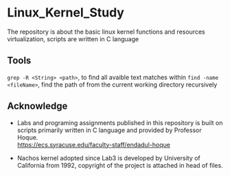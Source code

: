 # Linux_Kernel_Study
The repository is about the basic linux kernel functions and resources virtualization, scripts are written in C language

## Tools
`grep -R <String> <path>`, to find all avaible text matches <String> within <path>
`find -name <fileName>`, find the path of <fileName> from the current working directory recursively
## Acknowledge
- Labs and programing assignments published in this repository is built on scripts primarily written in C language and provided by Professor Hoque. \
https://ecs.syracuse.edu/faculty-staff/endadul-hoque

- Nachos kernel adopted since Lab3 is developed by University of California from 1992, copyright of the project is attached in head of files.